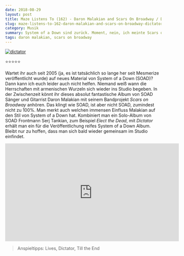 ```yaml
---
date: 2018-08-29
layout: post
title: Maze Listens To (162) - Daron Malakian and Scars On Broadway / Dictator
slug: maze-listens-to-162-daron-malakian-and-scars-on-broadway-dictator
category: Musik
summary: System of a Down sind zurück. Moment, nein, ich meinte Scars on Broadway."
tags: daron malakian, scars on broadway
---
```


[![dictator]](https://itunes.apple.com/us/album/dictator/1389930673)

⭐⭐⭐⭐⭐

Wartet ihr auch seit 2005 (ja, es ist tatsächlich so lange her seit Mesmerize veröffentlicht wurde) auf neues Material von System of a Down (SOAD)? Dann kann ich euch leider auch nicht helfen. Niemand weiß wann die Herrschaften mit armenischen Wurzeln sich wieder ins Studio begeben. In der Zwischenzeit könnt ihr dieses absolut fantastische Album von SOAD Sänger und Gitarrist Daron Malakian mit seinem Bandprojekt _Scars on Broadway_ anhören. Das klingt wie SOAD, ist aber nicht SOAD, zumindest nicht zu 100%. Man merkt auch welchen immensen Einfluss Malakian auf den Stil von System of a Down hat. Kombiniert man ein Solo-Album von SOAD Frontmann Serj Tankian, zum Beispiel _Elect the Dead_, mit _Dictator_ erhält man ein für die Veröffentlichung reifes System of a Down Album. Bleibt nur zu hoffen, dass man sich bald wieder gemeinsam im Studio einfindet.

<div class="embed-container">
<iframe src="https://www.youtube.com/embed/wsmmQ1EqSIc?wmode=opaque" width="560" height="315" frameborder="0" allow="autoplay; encrypted-media" allowfullscreen></iframe>
</div>

> Anspieltipps: Lives, Dictator, Till the End

[dictator]: https://images-eu.ssl-images-amazon.com/images/I/61i2IFGoPtL._SS500.jpg
